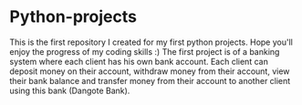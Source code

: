 # Python-projects
This is the first repository I created for my first python projects. Hope you'll enjoy the progress of my coding skills :)
The first project is of a banking system where each client has his own bank account. Each client can deposit money on their account, withdraw money from their account, view their bank balance and transfer money from their account to another client using this bank (Dangote Bank). 
